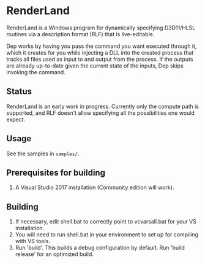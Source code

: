 # RenderLand

RenderLand is a Windows program for dynamically specifying D3D11/HLSL routines via a description format (RLF) that is live-editable. 

Dep works by having you pass the command you want executed through it, which it creates for you while injecting a DLL into the created process that tracks all files used as input to and output from the process. If the outputs are already up-to-date given the current state of the inputs, Dep skips invoking the command. 

## Status
RenderLand is an early work in progress. Currently only the compute path is supported, and RLF doesn't allow specifying all the possibilities one would expect. 

## Usage
See the samples in `samples/`.

## Prerequisites for building
1. A Visual Studio 2017 installation (Community edition will work).

## Building
1. If necessary, edit shell.bat to correctly point to vcvarsall.bat for your VS installation.
2. You will need to run shell.bat in your environment to set up for compiling with VS tools.
3. Run 'build'. This builds a debug configuration by default. Run 'build release' for an optimized build. 
